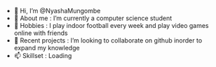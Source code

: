 - 👋 Hi, I’m @NyashaMungombe
- 👀 About me : I’m currently a computer science student
- 🌱 Hobbies : I play indoor football every week and play video games online with friends
- 💞️ Recent projects : I’m looking to collaborate on github inorder to expand my knowledge
- 📫 Skillset : Loading

<!---
NyashaMungombe/NyashaMungombe is a ✨ special ✨ repository because its `README.md` (this file) appears on your GitHub profile.
You can click the Preview link to take a look at your changes.
--->
